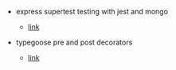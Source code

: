 * express supertest testing with jest and mongo 
  - <a href="https://rahmanfadhil.com/test-express-with-supertest/" rel="noopener noreferrer">link</a>

* typegoose pre and post decorators
  - <a href="https://typegoose.github.io/typegoose/docs/api/decorators/hooks" rel="noopener noreferrer">link</a>
